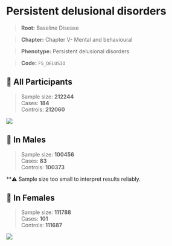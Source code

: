 # Persistent delusional disorders

> **Root:** Baseline Disease  

> **Chapter:** Chapter V- Mental and behavioural  

> **Phenotype:** Persistent delusional disorders  

> **Code:** `F5_DELUSIO`

## 🧪 All Participants  
> Sample size: **212244**  
> Cases: **184**  
> Controls: **212060**
<img src="/Disease/Figures/ALL/Incidence/F5_DELUSIO.png"/>
<CsvTable src="/Disease_Data/ALL/Incidence/COX_F5_DELUSIO.csv" label="🔍 View full results" />

## 👨 In Males  
> Sample size: **100456**  
> Cases: **83**  
> Controls: **100373**

**⚠️ Sample size too small to interpret results reliably.


## 👩 In Females  
> Sample size: **111788**  
> Cases: **101**  
> Controls: **111687**
<img src="/Disease/Figures/Female/Incidence/F5_DELUSIO.png"/>
<CsvTable src="/Disease_Data/Female/Incidence/COX_F5_DELUSIO.csv" label="🔍 View full results" />
